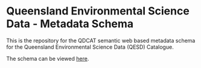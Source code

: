 # Queensland Environmental Science Data - Metadata Schema
This is the repository for the QDCAT semantic web based metadata schema for the Queensland Environmental Science Data (QESD) Catalogue.

The schema can be viewed [here](./QDCAT-Profile.md).
